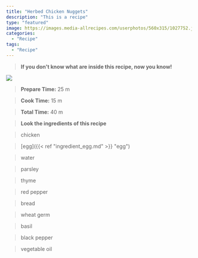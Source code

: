 ```yaml
---
title: "Herbed Chicken Nuggets"
description: "This is a recipe"
type: "featured"
image: https://images.media-allrecipes.com/userphotos/560x315/1027752.jpg
categories: 
  - "Recipe"
tags: 
  - "Recipe"
---
```



>**If you don't know what are inside this recipe, now you know!**

![](../images/Recipes-Banner.jpg)
> **Prepare Time:** 25 m


> **Cook Time:** 15 m


> **Total Time:** 40 m

> **Look the ingredients of this recipe**

> chicken

> [egg]({{< ref "ingredient_egg.md" >}} "egg")

> water

> parsley

> thyme

> red pepper

> bread

> wheat germ

> basil

> black pepper

> vegetable oil

